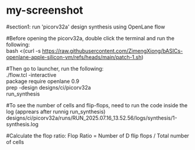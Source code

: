 # my-screenshot  
#section1: run 'picorv32a' design synthesis using OpenLane flow  

#Before opening the picorv32a, double click the terminal and run the following:  
bash <(curl -s https://raw.githubusercontent.com/ZimengXiong/bASICs-openlane-apple-silicon-vm/refs/heads/main/patch-1.sh) 
  
#Then go to launcher, run the following:  
./flow.tcl -interactive  
package require openlane 0.9    
prep -design designs/ci/picorv32a  
run_synthesis  

#To see the number of cells and flip-flops, need to run the code inside the log (apprears after runnig run_synthesis)  
designs/ci/picorv32a/runs/RUN_2025.07.16_13.52.56/logs/synthesis/1-synthesis.log  

#Calculate the flop ratio:
Flop Ratio = Number of D flip flops / Total number of cells
